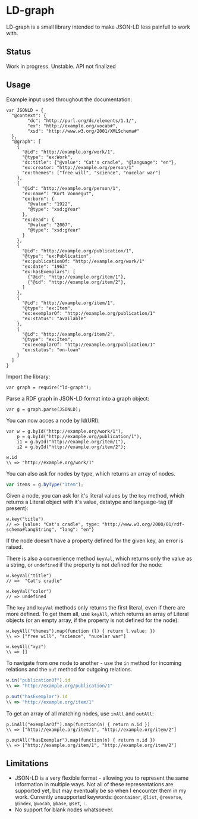 # LD-graph

LD-graph is a small library intended to make JSON-LD less painfull to work with.

## Status

Work in progress. Unstable. API not finalized

## Usage

Example input used throughout the documentation:

```javscript
var JSONLD = {
  "@context": {
        "dc": "http://purl.org/dc/elements/1.1/",
        "ex": "http://example.org/vocab#",
        "xsd": "http://www.w3.org/2001/XMLSchema#"
  },
  "@graph": [
    {
      "@id": "http://example.org/work/1",
      "@type": "ex:Work",
      "dc:title": {"@value": "Cat's cradle", "@language": "en"},
      "ex:creator: "http://example.org/person/1"
      "ex:themes": ["free will", "science", "nucelar war"]
    },
    {
      "@id": "http://example.org/person/1",
      "ex:name": "Kurt Vonnegut",
      "ex:born": {
        "@value": "1922",
        "@type": "xsd:gYear"
      },
      "ex:dead": {
        "@value": "2007",
        "@type": "xsd:gYear"
      }
    },
    {
      "@id": "http://example.org/publication/1",
      "@type": "ex:Publication",
      "ex:publicationOf: "http://example.org/work/1"
      "ex:date": "1963"
      "ex:hasExemplars": [
        {"@id": "http://example.org/item/1"},
        {"@id": "http://example.org/item/2"},
      ]
    },
    {
      "@id": "http://example.org/item/1",
      "@type": "ex:Item",
      "ex:exemplarOf: "http://example.org/publication/1"
      "ex:status": "available"
    },
    {
      "@id": "http://example.org/item/2",
      "@type": "ex:Item",
      "ex:exemplarOf: "http://example.org/publication/1"
      "ex:status": "on-loan"
    }
  ]
}
```

Import the library:

```javscript
var graph = require("ld-graph");
```

Parse a RDF graph in JSON-LD format into a graph object:

```javscript
var g = graph.parse(JSONLD);
```

You can now acces a node by Id(URI):

```javscript
var w = g.byId("http://example.org/work/1"),
    p = g.byId("http://example.org/publication/1"),
    i1 = g.byId("http://example.org/item/1"),
    i2 = g.byId("http://example.org/item/2");

w.id
\\ => "http://example.org/work/1"
```

You can also ask for nodes by type, which returns an array of nodes.

```javascript
var items = g.byType("Item");
```

Given a node, you can ask for it's literal values by the `key` method, which returns a Literal object with it's value, datatype and language-tag (if present):

```javscript
w.key("title")
// => {value: "Cat's cradle", type: "http://www.w3.org/2000/01/rdf-schema#langString", "lang": "en"}
```

If the node doesn't have a property defined for the given key, an error is raised.

There is also a convenience method `keyVal`, which returns only the value as a string, or `undefined` if the property is not defined for the node:

```javscript
w.keyVal("title")
// =>  "Cat's cradle"

w.keyVal("color")
// => undefined
```

The `key` and `keyVal` methods only returns the first literal, even if there are more defined. To get them all, use `keyAll`, which returns an array of Literal objects (or an empty array, if the property is not defined for the node):

```javscript
w.keyAll("themes").map(function (l) { return l.value; })
\\ => ["free will", "science", "nucelar war"]

w.keyAll("xyz")
\\ => []
```

To navigate from one node to another - use the `in` method for incoming relations and the `out` method for outgoing relations.

```javascript
w.in("publicationOf").id
\\ => "http://example.org/publication/1"

p.out("hasExemplar").id
\\ => "http://example.org/item/1"

```

To get an array of all matching nodes, use `inAll` and `outAll`:
```
p.inAll("exemplarOf").map(function(n) { return n.id })
\\ => ["http://example.org/item/1", "http://example.org/item/2"]

p.outAll("hasExemplar").map(function(n) { return n.id })
\\ => ["http://example.org/item/1", "http://example.org/item/2"]
```

## Limitations

* JSON-LD is a very flexible format - allowing you to represent the same information in multiple ways. Not all of these representations are supported yet, but may eventually be so when I encounter them in my work. Currently unsupported keywords: `@container`, `@list`, `@reverse`, `@index`, `@vocab`, `@base`, `@set`, `:`.
* No support for blank nodes whatsoever.
